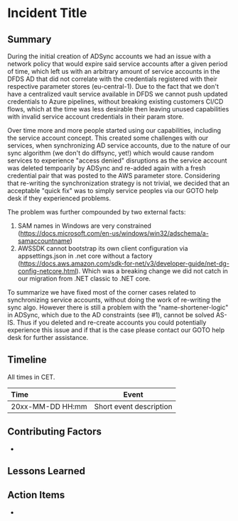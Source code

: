# Incident Title

## Summary

During the initial creation of ADSync accounts we had an issue with a network policy that would expire said service accounts after a given period of time, which left us with an arbitrary amount of service accounts in the DFDS AD that did not correlate with the credentials registered with their respective parameter stores (eu-central-1). Due to the fact that we don't have a centralized vault service available in DFDS we cannot push updated credentials to Azure pipelines, without breaking existing customers CI/CD flows, which at the time was less desirable then leaving unused capabilities with invalid service account credentials in their param store. 

Over time more and more people started using our capabilities, including the service account concept. This created some challenges with our services, when synchronizing AD service accounts, due to the nature of our sync algorithm (we don't do diffsync, yet!) which would cause random services to experience "access denied" disruptions as the service account was deleted tempoarily by ADSync and re-added again with a fresh credential pair that was posted to the AWS parameter store. Considering that re-writing the synchronization strategy is not trivial, we decided that an acceptable "quick fix" was to simply service peoples via our GOTO help desk if they experienced problems. 

The problem was further compounded by two external facts:

1) SAM names in Windows are very constrained (https://docs.microsoft.com/en-us/windows/win32/adschema/a-samaccountname) 
2) AWSSDK cannot bootstrap its own client configuration via appsettings.json in .net core without a factory (https://docs.aws.amazon.com/sdk-for-net/v3/developer-guide/net-dg-config-netcore.html). Which was a breaking change we did not catch in our migration from .NET classic to .NET core.


To summarize we have fixed most of the corner cases related to synchronizing service accounts, without doing the work of re-writing the sync algo. However there is still a problem with the "name-shortener-logic" in ADSync, which due to the AD constraints (see #1), cannot be solved AS-IS. Thus if you deleted and re-create accounts you could potentially experience this issue and if that is the case please contact our GOTO help desk for further assistance.


## Timeline

All times in CET.

| Time | Event |
| :--- | --- |
| 20xx-MM-DD HH:mm | Short event description | 

## Contributing Factors

- 

## Lessons Learned


## Action Items

- 
